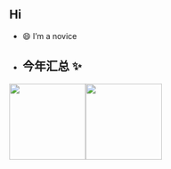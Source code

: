 ## Hi
- 😄 I’m a novice
- ## 今年汇总 ✨
<img align="" height="137px" src="https://github-readme-stats.vercel.app/api?username=zhang-xiang-zx&hide_title=true&hide_border=true&show_icons=true&include_all_commits=true&line_height=21&bg_color=0,EC6C6C,FFD479,FFFC79,73FA79&theme=graywhite&locale=cn" /><img align="" height="137px" src="https://github-readme-stats.vercel.app/api/top-langs/?username=zhang-xiang-zx&hide_title=true&hide_border=true&layout=compact&bg_color=0,73FA79,73FDFF,D783FF&theme=graywhite&locale=cn" />

